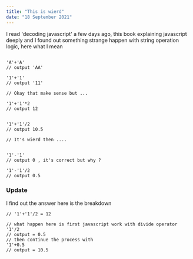 ```yaml
---
title: "This is wierd"
date: "18 September 2021"
---
```


I read 'decoding javascript' a few days ago, this book explaining javascript deeply and I found out something strange happen with string operation logic, here what I mean 

```

'A'+'A'
// output 'AA'

'1'+'1'
// output '11'

// Okay that make sense but ...

'1'+'1'*2
// output 12 


'1'+'1'/2
// output 10.5

// It's wierd then ....


'1'-'1' 
// output 0 , it's correct but why ? 

'1'-'1'/2
// output 0.5

```
### Update
I find out the answer here is the breakdown 

```
// '1'+'1'/2 = 12 

// what happen here is first javascript work with divide operator 
'1'/2
// output = 0.5 
// then continue the process with 
'1'+0.5
// output = 10.5

```

